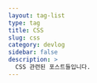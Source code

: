 ```yaml
---
layout: tag-list
type: tag
title: CSS
slug: css
category: devlog
sidebar: false
description: >
  CSS 관련된 포스트들입니다.
---
```

